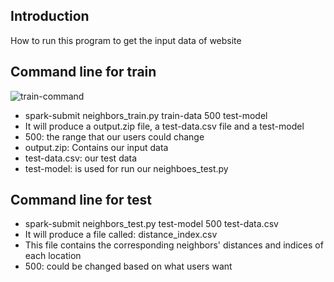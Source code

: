 ## Introduction
How to run this program to get the input data of website

## Command line for train

![train-command](https://github.com/ziyaocui/732-project/tree/main/neighbors/img-folder/train-command.png)

- spark-submit neighbors_train.py train-data 500 test-model
- It will produce a output.zip file, a test-data.csv file and a test-model
- 500: the range that our users could change
- output.zip: Contains our input data
- test-data.csv: our test data
- test-model: is used for run our neighboes_test.py

## Command line for test
- spark-submit neighbors_test.py test-model 500 test-data.csv
- It will produce a file called: distance_index.csv
- This file contains the corresponding neighbors' distances and indices of each location
- 500: could be changed based on what users want
